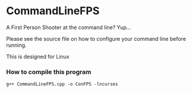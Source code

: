 # CommandLineFPS
A First Person Shooter at the command line? Yup...

Please see the source file on how to configure your command line before running.

This is designed for Linux

### How to compile this program
```g++ CommandLineFPS.cpp -o ConFPS -lncurses```
